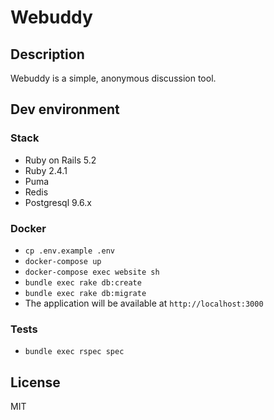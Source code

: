 # Webuddy

## Description

Webuddy is a simple, anonymous discussion tool.

## Dev environment

### Stack

* Ruby on Rails 5.2
* Ruby 2.4.1
* Puma
* Redis
* Postgresql 9.6.x

### Docker

* `cp .env.example .env`
* `docker-compose up`
* `docker-compose exec website sh`
* `bundle exec rake db:create`
* `bundle exec rake db:migrate`
* The application will be available at `http://localhost:3000`

### Tests

* `bundle exec rspec spec`

## License

MIT
